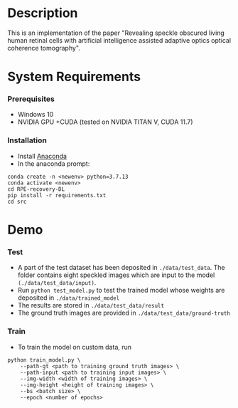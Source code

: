 # Description

This is an implementation of the paper "Revealing speckle obscured living human retinal cells with artificial intelligence assisted adaptive optics optical coherence tomography". 

# System Requirements

### Prerequisites

- Windows 10
- NVIDIA GPU +CUDA (tested on NVIDIA TITAN V, CUDA 11.7)

### Installation

- Install [Anaconda](https://www.anaconda.com/products/distribution)
- In the anaconda prompt:
```
conda create -n <newenv> python=3.7.13
conda activate <newenv>
cd RPE-recovery-DL
pip install -r requirements.txt 
cd src
```

# Demo

### Test

- A part of the test dataset has been deposited in `./data/test_data`. The
folder contains eight speckled images which are input to the model
`(./data/test_data/input)`. 
- Run `python test_model.py` to test the trained model whose weights are
deposited in `./data/trained_model`
- The results are stored in `./data/test_data/result`
- The ground truth images are provided in `./data/test_data/ground-truth`

### Train

- To train the model on custom data, run 
```
python train_model.py \
    --path-gt <path to training ground truth images> \
    --path-input <path to training input images> \
    --img-width <width of training images> \
    --img-height <height of training images> \
    --bs <batch size> \
    --epoch <number of epochs>
```
